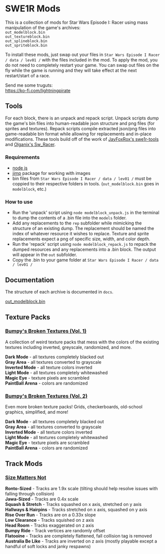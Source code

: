 # SWE1R Mods
 
This is a collection of mods for Star Wars Episode I: Racer using mass manipulation of the game's archives:  
`out_modelblock.bin`  
`out_textureblock.bin`  
`out_splineblock.bin`  
`out_spriteblock.bin`  

To install these mods, just swap out your files in `Star Wars Episode I Racer / data / lev01 /` with the files included in the mod. To apply the mod, you do not need to completely restart your game. You can swap out files on the fly while the game is running and they will take effect at the next restart/start  of a race.

Send me some truguts:  
https://ko-fi.com/lightningpirate

## Tools

For each block, there is an unpack and repack script. Unpack scripts dump the game's bin files into human-readable json structure and png files (for sprites and textures). Repack scripts compile extracted json/png files into game-readable bin format while allowing for replacements and in-place modifications. These tools build off of the work of [JayFoxRox's swe1r-tools](https://github.com/OpenSWE1R/swe1r-tools) and [Olganix's Sw_Racer](https://github.com/Olganix/Sw_Racer/). 

### Requirements

* [node js](https://nodejs.org/en)
* [jimp](https://www.npmjs.com/package/jimp) package for working with images
* bin files from `Star Wars Episode I Racer / data / lev01 /` must be coppied to their respective folders in tools. (`out_modelblock.bin` goes in `modelblock`, etc.)

### How to use

* Run the 'unpack' script using `node modelblock_unpack.js` in the terminal to dump the contents of a .bin file into the `models` folder. 
* Add any replacements to the `rep` subfolder while mimicking the structure of an existing dump. The replacement should be named the index of whatever resource it wishes to replace. Texture and sprite replacements expect a png of specific size, width, and color depth. 
* Run the 'repack' script using `node modelblock_repack.js` to repack the dumped resources and any replacements into a .bin block. The output will appear in the `out` subfolder.
* Copy the .bin to your game folder at `Star Wars Episode I Racer / data / lev01 /`

## Documentation
The structure of each archive is documented in `docs`. 

[out_modelblock.bin](https://github.com/louriccia/SWE1R-Mods/blob/main/docs/modelblock.md)

## Texture Packs

### [Bumpy's Broken Textures (Vol. 1)](https://github.com/louriccia/SWE1R-Mods/tree/main/Texture%20Packs/BumpysBrokenTexturesVol1)
A collection of weird texture packs that mess with the colors of the existing textures including inverted, greyscale, randomized, and more. 

**Dark Mode** - all textures completely blacked out  
**Gray Area** - all textures converted to grayscale  
**Inverted Mode** - all texture colors inverted  
**Light Mode** - all textures completely whitewashed  
**Magic Eye** - texture pixels are scrambled  
**PaintBall Arena** - colors are randomized  

### [Bumpy's Broken Textures (Vol. 2)](https://github.com/louriccia/SWE1R-Mods/tree/main/Texture%20Packs/BumpysBrokenTexturesVol2)
Even more broken texture packs! Grids, checkerboards, old-school graphics, simplified, and more!

**Dark Mode** - all textures completely blacked out  
**Gray Area** - all textures converted to grayscale  
**Inverted Mode** - all texture colors inverted  
**Light Mode** - all textures completely whitewashed  
**Magic Eye** - texture pixels are scrambled  
**PaintBall Arena** - colors are randomized  


## Track Mods

### [Size Matters Not](https://github.com/louriccia/SWE1R-Mods/tree/main/Track%20Mods/SizeMattersNot)

**Ronto-Sized** - Tracks are 1.9x scale (tilting should help resolve issues with falling through collision)  
**Jawa-Sized** - Tracks are 0.4x scale  
**Squash & Stretch** - Tracks squashed on x axis, stretched on y axis  
**Hallways & Hairpins** - Tracks stretched on x axis, squashed on y axis  
**Rise Over Run** - Tracks are on a 0.33x slope  
**Low Clearance** - Tracks squished on z axis  
**Head Room** - Tracks exaggerated on z axis  
**Bumpy Ride** - Track vertices are randomly offset  
**Flatooine** - Tracks are completely flattened, fall collision tag is removed  
**Australia Be Like** - Tracks are inverted on z axis (mostly playable except a handful of soft locks and janky respawns)  
